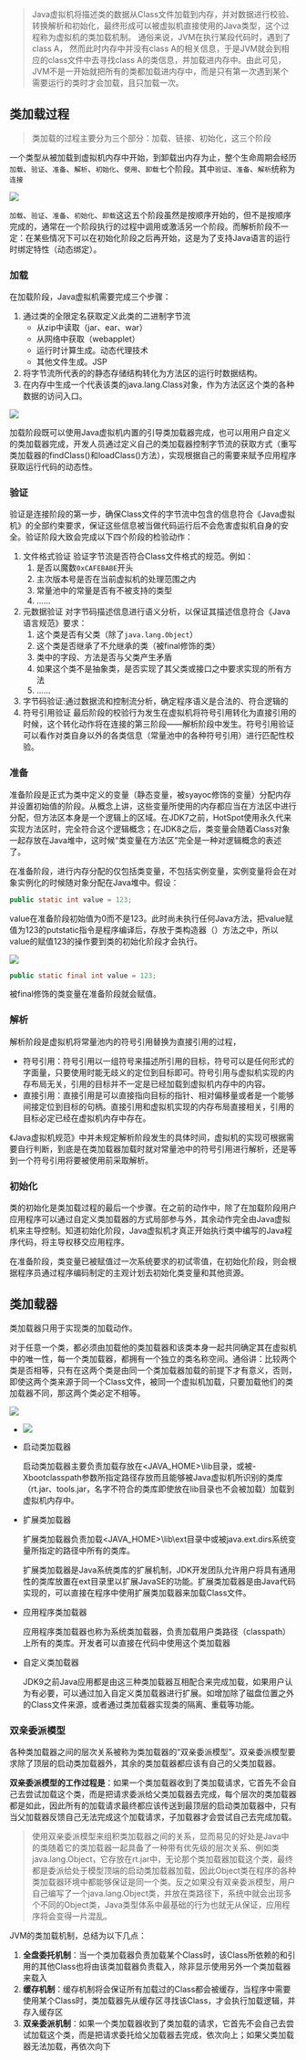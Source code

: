 > Java虚拟机将描述类的数据从Class文件加载到内存，并对数据进行校验、转换解析和初始化，最终形成可以被虚拟机直接使用的Java类型，这个过程称为虚拟机的类加载机制。
> 通俗来说，JVM在执行某段代码时，遇到了class A， 然而此时内存中并没有class A的相关信息，于是JVM就会到相应的class文件中去寻找class A的类信息，并加载进内存中。由此可见，JVM不是一开始就把所有的类都加载进内存中，而是只有第一次遇到某个需要运行的类时才会加载，且只加载一次。

## 类加载过程

> 类加载的过程主要分为三个部分：加载、链接、初始化，这三个阶段

一个类型从被加载到虚拟机内存中开始，到卸载出内存为止，整个生命周期会经历`加载`、`验证`、`准备`、`解析`、`初始化`、`使用`、`卸载`七个阶段。其中`验证`、`准备`、`解析`统称为`连接`

![](https://gitee.com/bravehui/PicGoPictureBed/raw/master/img/markmap/20210511191552.png)

`加载`、`验证`、`准备`、`初始化`、`卸载`这这五个阶段虽然是按顺序开始的，但不是按顺序完成的，通常在一个阶段执行的过程中调用或激活另一个阶段。而解析阶段不一定：在某些情况下可以在初始化阶段之后再开始，这是为了支持Java语言的运行时绑定特性（动态绑定）。

### 加载

在加载阶段，Java虚拟机需要完成三个步骤：

1. 通过类的全限定名获取定义此类的二进制字节流
   - 从zip中读取（jar、ear、war）
   - 从网络中获取（webapplet）
   - 运行时计算生成。动态代理技术
   - 其他文件生成。JSP
2. 将字节流所代表的的静态存储结构转化为方法区的运行时数据结构。
3. 在内存中生成一个代表该类的java.lang.Class对象，作为方法区这个类的各种数据的访问入口。

![](https://gitee.com/bravehui/PicGoPictureBed/raw/master/img/markmap/20210818150459.png)



加载阶段既可以使用Java虚拟机内置的引导类加载器完成，也可以用用户自定义的类加载器完成，开发人员通过定义自己的类加载器控制字节流的获取方式（重写类加载器的findClass()和loadClass()方法），实现根据自己的需要来赋予应用程序获取运行代码的动态性。

### 验证

验证是连接阶段的第一步，确保Class文件的字节流中包含的信息符合《Java虚拟机》的全部约束要求，保证这些信息被当做代码运行后不会危害虚拟机自身的安全。验证阶段大致会完成以下四个阶段的检验动作：

1. 文件格式验证
   验证字节流是否符合Class文件格式的规范。例如：
   1. 是否以魔数`0xCAFEBABE`开头
   2. 主次版本号是否在当前虚拟机的处理范围之内
   3. 常量池中的常量是否有不被支持的类型
   4. ……
2. 元数据验证
   对字节码描述信息进行语义分析，以保证其描述信息符合《Java语言规范》要求：
   1. 这个类是否有父类（除了`java.lang.Object`）
   2. 这个类是否继承了不允继承的类（被final修饰的类）
   3. 类中的字段、方法是否与父类产生矛盾
   4. 如果这个类不是抽象类，是否实现了其父类或接口之中要求实现的所有方法
   5. ……
3. 字节码验证:通过数据流和控制流分析，确定程序语义是合法的、符合逻辑的
4. 符号引用验证
   最后阶段的校验行为发生在虚拟机将符号引用转化为直接引用的时候，这个转化动作将在连接的第三阶段——解析阶段中发生。符号引用验证可以看作对类自身以外的各类信息（常量池中的各种符号引用）进行匹配性校验。

### 准备

准备阶段是正式为类中定义的变量（静态变量，被syayoc修饰的变量）分配内存并设置初始值的阶段。从概念上讲，这些变量所使用的内存都应当在方法区中进行分配，但方法区本身是一个逻辑上的区域。在JDK7之前，HotSpot使用永久代来实现方法区时，完全符合这个逻辑概念；在JDK8之后，类变量会随着Class对象一起存放在Java堆中，这时候“类变量在方法区”完全是一种对逻辑概念的表述了。

在准备阶段，进行内存分配的仅包括类变量，不包括实例变量，实例变量将会在对象实例化的时候随对象分配在Java堆中。假设：

```java
public static int value = 123;
```

value在准备阶段初始值为0而不是123。此时尚未执行任何Java方法，把value赋值为123的putstatic指令是程序编译后，存放于类构造器<clinit>（）方法之中，所以value的赋值123的操作要到类的初始化阶段才会执行。

![](https://gitee.com/bravehui/PicGoPictureBed/raw/master/img/markmap/20210511200830.png)

```java
public static final int value = 123;
```

被final修饰的类变量在准备阶段就会赋值。

### 解析

解析阶段是虚拟机将常量池内的符号引用替换为直接引用的过程，

- 符号引用：符号引用以一组符号来描述所引用的目标，符号可以是任何形式的字面量，只要使用时能无歧义的定位到目标即可。符号引用与虚拟机实现的内存布局无关，引用的目标并不一定是已经加载到虚拟机内存中的内容。
- 直接引用：直接引用是可以直接指向目标的指针、相对偏移量或者是一个能够间接定位到目标的句柄。直接引用和虚拟机实现的内存布局直接相关，引用的目标必定已经在虚拟机内存中存在。

《Java虚拟机规范》中并未规定解析阶段发生的具体时间，虚拟机的实现可根据需要自行判断，到底是在类加载器加载时就对常量池中的符号引用进行解析，还是等到一个符号引用将要被使用前采取解析。

### 初始化

类的初始化是类加载过程的最后一个步骤。在之前的动作中，除了在加载阶段用户应用程序可以通过自定义类加载器的方式局部参与外，其余动作完全由Java虚拟机来主导控制。知道初始化阶段，Java虚拟机才真正开始执行类中编写的Java程序代码，将主导权移交应用程序。

在准备阶段，类变量已被赋值过一次系统要求的初试零值，在初始化阶段，则会根据程序员通过程序编码制定的主观计划去初始化类变量和其他资源。

## 类加载器

类加载器只用于实现类的加载动作。

对于任意一个类，都必须由加载他的类加载器和该类本身一起共同确定其在虚拟机中的唯一性，每一个类加载器，都拥有一个独立的类名称空间。通俗讲：比较两个类是否相等，只有在这两个类是由同一个类加载器加载的前提下才有意义，否则，即使这两个类来源于同一个Class文件，被同一个虚拟机加载，只要加载他们的类加载器不同，那这两个类必定不相等。

![](https://gitee.com/bravehui/PicGoPictureBed/raw/master/img/markmap/20210511202544.png)

- ![](https://gitee.com/bravehui/PicGoPictureBed/raw/master/img/markmap/20210818150617.png)

- 启动类加载器

  启动类加载器主要负责加载存放在<JAVA_HOME>\lib目录，或被-Xbootclasspath参数所指定路径存放而且能够被Java虚拟机所识别的类库（rt.jar、tools.jar，名字不符合的类库即使放在lib目录也不会被加载）加载到虚拟机内存中。

- 扩展类加载器

  扩展类加载器负责加载<JAVA_HOME>\lib\ext目录中或被java.ext.dirs系统变量所指定的路径中所有的类库。

  扩展类加载器是Java系统类库的扩展机制，JDK开发团队允许用户将具有通用性的类库放置在ext目录里以扩展JavaSE的功能。扩展类加载器是由Java代码实现的，可以直接在程序中使用扩展类加载器来加载Class文件。

- 应用程序类加载器

  应用程序类加载器也称为系统类加载器，负责加载用户类路径（classpath）上所有的类库。开发者可以直接在代码中使用这个类加载器

- 自定义类加载器

  JDK9之前Java应用都是由这三种类加载器互相配合来完成加载，如果用户认为有必要，可以通过加入自定义类加载器进行扩展。如增加除了磁盘位置之外的Class文件来源，或者通过类加载器实现类的隔离、重载等功能。

### 双亲委派模型

各种类加载器之间的层次关系被称为类加载器的“双亲委派模型”。双亲委派模型要求除了顶层的启动类加载器外，其余的类加载器都应该有自己的父类加载器。	

**双亲委派模型的工作过程是**：如果一个类加载器收到了类加载请求，它首先不会自己去尝试加载这个类，而是把请求委派给父类加载器去完成，每个层次的类加载器都是如此，因此所有的加载请求最终都应该传送到最顶层的启动类加载器中，只有当父加载器反馈自己无法完成这个加载请求，子加载器才会尝试自己去完成加载。

> 使用双亲委派模型来组积类加载器之间的关系，显而易见的好处是Java中的类随着它的类加载器一起具备了一种带有优先级的层次关系、例如类java.lang.Object，它存放在rt.jar中，无论那个类加载器加载这个类，最终都是委派给处于模型顶端的启动类加载器加载，因此Object类在程序的各种类加载器环境中都能够保证是同一个类。反之如果没有双亲委派模型，用户自己编写了一个java.lang.Object类，并放在类路径下，系统中就会出现多个不同的Object类，Java类型体系中最基础的行为也就无从保证，应用程序将会变得一片混乱。

JVM的类加载机制，总结为以下几点：

1. **全盘委托机制**：当一个类加载器负责加载某个Class时，该Class所依赖的和引用的其他Class也将由该类加载器负责载入，除非显示使用另外一个类加载器来载入
2. **缓存机制**：缓存机制将会保证所有加载过的Class都会被缓存，当程序中需要使用某个Class时，类加载器先从缓存区寻找该Class，才会执行加载逻辑，并存入缓存区
3. **双亲委派机制**：如果一个类加载器收到了类加载的请求，它首先不会自己去尝试加载这个类，而是把请求委托给父加载器去完成，依次向上；如果父类加载器无法加载，再依次向下


